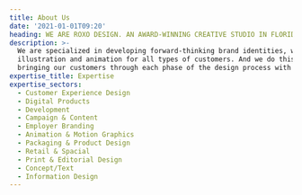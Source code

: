 ```yaml
---
title: About Us
date: '2021-01-01T09:20'
heading: WE ARE ROXO DESIGN. AN AWARD-WINNING CREATIVE STUDIO IN FLORIDA.
description: >-
  We are specialized in developing forward-thinking brand identities, websites,
  illustration and animation for all types of customers. And we do this by
  bringing our customers through each phase of the design process with us.
expertise_title: Expertise
expertise_sectors:
  - Customer Experience Design
  - Digital Products
  - Development
  - Campaign & Content
  - Employer Branding
  - Animation & Motion Graphics
  - Packaging & Product Design
  - Retail & Spacial
  - Print & Editorial Design
  - Concept/Text
  - Information Design
---
```

